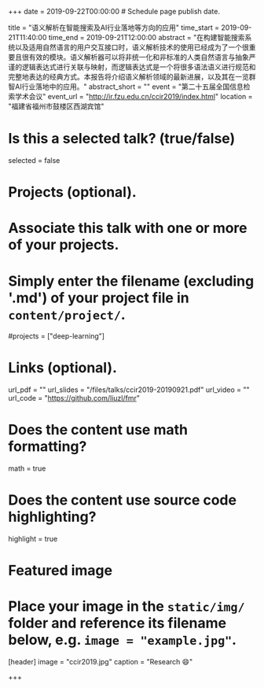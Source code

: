 +++
date = 2019-09-22T00:00:00  # Schedule page publish date.

title = "语义解析在智能搜索及AI行业落地等方向的应用"
time_start = 2019-09-21T11:40:00
time_end = 2019-09-21T12:00:00
abstract = "在构建智能搜索系统以及适用自然语言的用户交互接口时，语义解析技术的使用已经成为了一个很重要且很有效的模块。语义解析器可以将非统一化和非标准的人类自然语言与抽象严谨的逻辑表达式进行关联与映射，而逻辑表达式是一个将很多语法语义进行规范和完整地表达的经典方式。本报告将介绍语义解析领域的最新进展，以及其在一览群智AI行业落地中的应用。"
abstract_short = ""
event = "第二十五届全国信息检索学术会议"
event_url = "http://ir.fzu.edu.cn/ccir2019/index.html"
location = "福建省福州市鼓楼区西湖宾馆"

# Is this a selected talk? (true/false)
selected = false

# Projects (optional).
#   Associate this talk with one or more of your projects.
#   Simply enter the filename (excluding '.md') of your project file in `content/project/`.
#projects = ["deep-learning"]

# Links (optional).
url_pdf = ""
url_slides = "/files/talks/ccir2019-20190921.pdf"
url_video = ""
url_code = "https://github.com/liuzl/fmr"

# Does the content use math formatting?
math = true

# Does the content use source code highlighting?
highlight = true

# Featured image
# Place your image in the `static/img/` folder and reference its filename below, e.g. `image = "example.jpg"`.
[header]
image = "ccir2019.jpg"
caption = "Research :smile:"

+++

